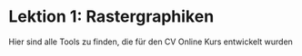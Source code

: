 <!--
author:     Leon Endris

email:      leendris@uni-koblenz.de

version:    0.0.1

language:   de

narrator:   Deutsch Female

comment:    Dies ist die erste Lektion des
            CV Online Kurses. Format und Nutzen 
            von Rastergraphiken wird hier vermittelt

link:       ../CSS/Main.css 

script:     ../JavaScript/LiaScriptCustom.js

-->

# Lektion 1: Rastergraphiken
Hier sind alle Tools zu finden, die für den CV Online Kurs entwickelt wurden